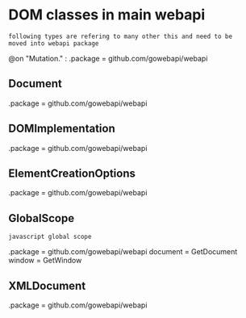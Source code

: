 # DOM classes in main webapi

    following types are refering to many other this and need to be
    moved into webapi package

@on "Mutation." : .package = github.com/gowebapi/webapi

## Document

.package = github.com/gowebapi/webapi

## DOMImplementation

.package = github.com/gowebapi/webapi

## ElementCreationOptions

.package = github.com/gowebapi/webapi

## GlobalScope

    javascript global scope

.package = github.com/gowebapi/webapi
document = GetDocument
window = GetWindow

## XMLDocument

.package = github.com/gowebapi/webapi
